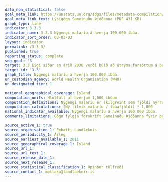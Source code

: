```yaml
---
data_non_statistical: false
goal_meta_link: https://unstats.un.org/sdgs/files/metadata-compilation/Metadata-Goal-3.pdf
goal_meta_link_text: Lýsigögn Sameinuðu Þjóðanna (PDF 431 KB)
graph_type: line
indicator: 3.3.3
indicator_name: 3.3.3 Nýgengi malaríu á hverja 100.000 íbúa.
indicator_sort_order: 03-03-03
layout: indicator
permalink: /3-3-3/
published: true
reporting_status: complete
sdg_goal: '3'
target: 3.3 Eigi síðar en árið 2030 verði búið að útrýma farsóttum á borð við alnæmi, berkla, malaríu og hitabeltissjúkdóma, sem ekki hefur verið sinnt, og barist verði gegn lifrarbólgu, vatnsbornum faraldri og öðrum smitsjúkdómum.
target_id: '3.3'
graph_title: Nýgengi malaríu á hverja 100.000 íbúa.
un_custodian_agency: World Health Organisation (WHO)
un_designated_tier: 1

national_geographical_coverage: Ísland
computation_units: Hlutfall af hverjum 1,000 íbúum
computation_definitions: Nýgengi malaríu er skilgreint sem fjöldi nýrra malaríu tilvika á hverja 100,000 íbúa á ári
computation_calculations: (Ný tilvik malaríu / íbúafjöldi) * 1,000
national_indicator_available: Nýgengi malaríu á hverja 100.000 íbúa.
comments_limitations: Gögn fylgja forskrift Sameinuðu Þjóðanna fyrir þennan mælikvarða. Þessi mælikvarði var fundin í samstarfi við sérfræðinga á þessu sviði.

source_active_1: true
source_organisation_1: Embætti Landlæknis
source_periodicity_1: Árleg
source_earliest_available_1: 2011
source_geographical_coverage_1: Ísland
source_url_1: 
source_url_text_1:
source_release_date_1:
source_next_release_1:
source_statistical_classification_1: Opinber tölfræði
source_contact_1: mottaka@landlaeknir.is
---
```

